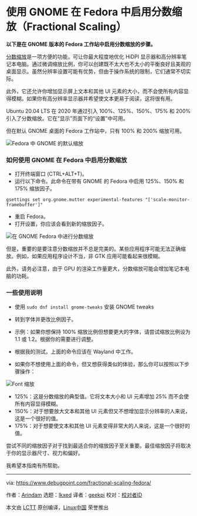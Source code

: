 [#]: subject: "Enable Fractional Scaling in Fedora with GNOME"
[#]: via: "https://www.debugpoint.com/fractional-scaling-fedora/"
[#]: author: "Arindam https://www.debugpoint.com/author/admin1/"
[#]: collector: "lkxed"
[#]: translator: "geekpi"
[#]: reviewer: " "
[#]: publisher: " "
[#]: url: " "

使用 GNOME 在 Fedora 中启用分数缩放（Fractional Scaling）
======

**以下是在 GNOME 版本的 Fedora 工作站中启用分数缩放的步骤。**

[分数缩放][1]是一项方便的功能，可让你最大程度地优化 HiDPI 显示器和高分辨率笔记本电脑。通过微调缩放比例，你可以创建既不太大也不太小的平衡良好且美观的桌面显示。虽然分辨率设置可能有优势，但由于操作系统的限制，它们通常不切实际。

此外，它还允许你增加显示屏上文本和其他 UI 元素的大小，而不会使所有内容显得模糊。如果你有高分辨率显示器并希望使文本更易于阅读，这将很有用。

Ubuntu 20.04 LTS 在 2020 年通过引入 100%、125%、150%、175% 和 200% 引入了分数缩放。它在“显示”页面下的“设置”中可用。

但在默认 GNOME 桌面的 Fedora 工作站中，只有 100% 和 200% 缩放可用。

![Fedora 中 GNOME 的默认缩放][2]

### 如何使用 GNOME 在 Fedora 中启用分数缩放

- 打开终端窗口 (CTRL+ALT+T)。
- 运行以下命令。此命令在带有 GNOME 的 Fedora 中启用 125%、150% 和 175% 缩放因子。

```
gsettings set org.gnome.mutter experimental-features "['scale-monitor-framebuffer']"
```

- 重启 Fedora。
- 打开设置，你应该会看到新的缩放因子。

![在 GNOME Fedora 中进行分数缩放][3]

但是，重要的是要注意分数缩放并不总是完美的。某些应用程序可能无法正确缩放。例如，如果应用程序设计不当，非 GTK 应用可能看起来很模糊。

此外，请务必注意，由于 GPU 的渲染工作量更大，分数缩放可能会增加笔记本电脑的功耗。

### 一些使用说明

- 使用 `sudo dnf install gnome-tweaks` 安装 GNOME tweaks
- 转到字体并更改比例因子。
- 示例：如果你想保持 100% 缩放比例但想要更大的字体，请尝试缩放比例设为 1.1 或 1.2。根据你的需要进行调整。

- 根据我的测试，上面的命令应该在 Wayland 中工作。
- 如果你不想使用上面的命令，但又想获得类似的体验，那么你可以按照以下步骤操作：

![Font 缩放][4]

- 125%：这是分数缩放的典型值。它将文本大小和 UI 元素增加 25% 而不会使所有内容显得模糊。
- 150%：对于想要放大文本和其他 UI 元素但又不想增加显示分辨率的人来说，这是一个很好的值。
- 175%：对于想要使文本和其他 UI 元素变得非常大的人来说，这是一个很好的值。

尝试不同的缩放因子对于找到最适合你的缩放因子至关重要。最佳缩放因子将取决于你的显示器尺寸、视力和偏好。

我希望本指南有所帮助。

--------------------------------------------------------------------------------

via: https://www.debugpoint.com/fractional-scaling-fedora/

作者：[Arindam][a]
选题：[lkxed][b]
译者：[geekpi](https://github.com/geekpi)
校对：[校对者ID](https://github.com/校对者ID)

本文由 [LCTT](https://github.com/LCTT/TranslateProject) 原创编译，[Linux中国](https://linux.cn/) 荣誉推出

[a]: https://www.debugpoint.com/author/admin1/
[b]: https://github.com/lkxed/
[1]: https://wiki.gnome.org/Initiatives/FracionalScaling
[2]: https://www.debugpoint.com/wp-content/uploads/2023/05/Default-Scaling-in-GNOME-in-Fedora.jpg
[3]: https://www.debugpoint.com/wp-content/uploads/2023/05/Fractional-Scaling-in-Fedora-with-GNOME.jpg
[4]: https://www.debugpoint.com/wp-content/uploads/2023/05/Font-scaling.jpg